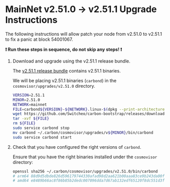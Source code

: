 # MainNet v2.51.0 -> v2.51.1 Upgrade Instructions

The following instructions will allow patch your node from v2.51.0 to v2.51.1 to fix a panic at block 54001067.

**:exclamation: Run these steps in sequence, do not skip any steps! :exclamation:**

1. Download and upgrade using the v2.51.1 release bundle.

    The [v2.51.1 release bundle](https://github.com/Switcheo/carbon-bootstrap/releases/tag/v2.51.1) contains v2.51.1 binaries.

    We will be placing v2.51.1 binaries (`carbond`) in the `cosmovisor/upgrades/v2.51.0` directory.

    ```bash
    VERSION=2.51.1
    MINOR=2.51.0
    NETWORK=mainnet
    FILE=carbond${VERSION}-${NETWORK}.linux-$(dpkg --print-architecture).tar.gz
    wget https://github.com/Switcheo/carbon-bootstrap/releases/download/v${VERSION}/${FILE}
    tar -xvf ${FILE}
    rm ${FILE}
    sudo service carbond stop
    mv carbond ~/.carbon/cosmovisor/upgrades/v${MINOR}/bin/carbond
    sudo service carbond start
    ```

2. Check that you have configured the right versions of `carbond`.

    Ensure that you have the right binaries installed under the `cosmovisor` directory:

    ```bash
    openssl sha256 ~/.carbon/cosmovisor/upgrades/v2.51.0/bin/carbond
    # arm64 88d9d5dbde826d596179744330afad98d2aa621b00aaa83ce9b243da00f094d2
    # amd64 e8489b66ac8f86b85b2dedc007096dda7d67ab132edf65120f8dc551d3fb5711
    ```

